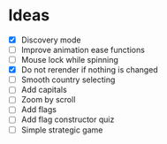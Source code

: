 # Ideas

- [x] Discovery mode
- [ ] Improve animation ease functions
- [ ] Mouse lock while spinning
- [x] Do not rerender if nothing is changed
- [ ] Smooth country selecting
- [ ] Add capitals
- [ ] Zoom by scroll
- [ ] Add flags
- [ ] Add flag constructor quiz
- [ ] Simple strategic game
